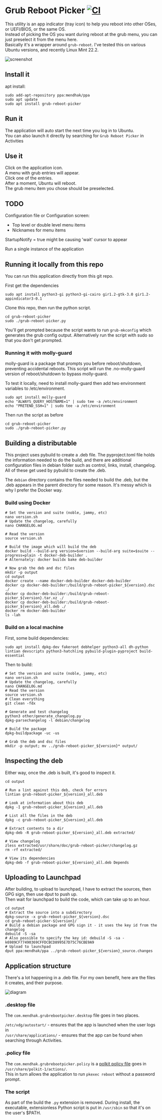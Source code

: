 # Grub Reboot Picker  [![CI](https://github.com/mendhak/grub-reboot-picker/workflows/CI/badge.svg)](https://github.com/mendhak/grub-reboot-picker/actions)

This utility is an app indicator (tray icon) to help you reboot into other OSes, or UEFI/BIOS, or the same OS.  
Instead of picking the OS you want during reboot at the grub menu, you can just preselect it from the menu here.  
Basically it's a wrapper around `grub-reboot`. I've tested this on various Ubuntu versions, and recently Linux Mint 22.2.

![screenshot](assets/screenshot.png) 

## Install it

apt install:

```
sudo add-apt-repository ppa:mendhak/ppa
sudo apt update
sudo apt install grub-reboot-picker
```


## Run it

The application will auto start the next time you log in to Ubuntu.  
You can also launch it directly by searching for `Grub Reboot Picker` in Activities


## Use it

Click on the application icon.  
A menu with grub entries will appear.  
Click one of the entries.  
After a moment, Ubuntu will reboot.  
The grub menu item you chose should be preselected. 


## TODO

Configuration file or Configuration screen: 
* Top level or double level menu items
* Nicknames for menu items  

StartupNotify = true might be causing 'wait' cursor to appear

Run a single instance of the application



## Running it locally from this repo


You can run this application directly from this git repo.  

First get the dependencies

```
sudo apt install python3-gi python3-gi-cairo gir1.2-gtk-3.0 gir1.2-appindicator3-0.1
```

Clone this repo, then run the python script. 

```
cd grub-reboot-picker
sudo ./grub-reboot-picker.py
```

You'll get prompted because the script wants to run `grub-mkconfig` which generates the grub config output. 
Alternatively run the script with sudo so that you don't get prompted.  

### Running it with molly-guard

molly-guard is a package that prompts you before reboot/shutdown, preventing accidental reboots. 
This script will run the .no-molly-guard version of reboot/shutdown to bypass molly-guard.  

To test it locally, need to install molly-guard then add two environment variables to /etc/environment. 

```
sudo apt install molly-guard
echo "ALWAYS_QUERY_HOSTNAME=1" | sudo tee -a /etc/environment
echo "PRETEND_SSH=1" | sudo tee -a /etc/environment
```

Then run the script as before

```
cd grub-reboot-picker
sudo ./grub-reboot-picker.py
```


## Building a distributable

This project uses pybuild to create a .deb file. The pyproject.toml file holds the information needed to do the build, and there are additional configuration files in debian folder such as control, links, install, changelog. All of these get used by pybuild to create the .deb.  

The `debian` directory contains the files needed to build the .deb, but the .deb appears in the parent directory for some reason. It's messy which is why I prefer the Docker way. 


### Build using Docker

```
# Set the version and suite (noble, jammy, etc)
nano version.sh
# Update the changelog, carefully
nano CHANGELOG.md

# Read the version
source version.sh

# Build the image which will build the deb
docker build --build-arg version=$version --build-arg suite=$suite --progress=plain -t docker-deb-builder .
# Alternately: docker buildx bake deb-builder

# Now grab the deb and dsc files
mkdir -p output
cd output
docker create --name docker-deb-builder docker-deb-builder
docker cp docker-deb-builder:/build/grub-reboot-picker_${version}.dsc ./
docker cp docker-deb-builder:/build/grub-reboot-picker_${version}.tar.xz ./
docker cp docker-deb-builder:/build/grub-reboot-picker_${version}_all.deb ./
docker rm docker-deb-builder
ls -lah 
```

### Build on a local machine

First, some build dependencies:

```
sudo apt install dpkg-dev fakeroot debhelper python3-all dh-python lintian devscripts python3-hatchling pybuild-plugin-pyproject build-essential
```

Then to build:

```
# Set the version and suite (noble, jammy, etc)
nano version.sh
# Update the changelog, carefully
nano CHANGELOG.md
# Read the version
source version.sh
# Clean everything
git clean -fdx

# Generate and test changelog
python3 other/generate_changelog.py
dpkg-parsechangelog -l debian/changelog

# Build the package
dpkg-buildpackage -uc -us

# Grab the deb and dsc files
mkdir -p output; mv ../grub-reboot-picker_${version}* output/

```

## Inspecting the deb

Either way, once the .deb is built, it's good to inspect it.  

```
cd output

# Run a lint against this deb, check for errors
lintian grub-reboot-picker_${version}_all.deb

# Look at information about this deb
dpkg -I grub-reboot-picker_${version}_all.deb

# List all the files in the deb
dpkg -c grub-reboot-picker_${version}_all.deb

# Extract contents to a dir
dpkg-deb -R grub-reboot-picker_${version}_all.deb extracted/

# View changelog
zless extracted/usr/share/doc/grub-reboot-picker/changelog.gz
rm -rf extracted/

# View its dependencies
dpkg-deb -f grub-reboot-picker_${version}_all.deb Depends
```


## Uploading to Launchpad


After building, to upload to launchpad, I have to extract the sources, then GPG sign, then use dput to push up.  
Then wait for launchpad to build the code, which can take up to an hour. 

```
cd output
# Extract the source into a subdirectory
dpkg-source -x grub-reboot-picker_${version}.dsc
cd grub-reboot-picker-${version}/
# Build a debian package and GPG sign it - it uses the key id from the changelog
debuild -S -sa
# Also possible to specify the key id: debuild -S -sa -k6989CF77490369CFFDCBCD8995E7D75C76CBE9A9
# Upload to launchpad
dput ppa:mendhak/ppa ../grub-reboot-picker_${version}_source.changes
```


## Application structure

There's a lot happening in a .deb file.  For my own benefit, here are the files it creates, and their purpose. 

![diagram](assets/diagram.drawio.svg)

### .desktop file

The `com.mendhak.grubrebootpicker.desktop` file goes in two places. 

`/etc/xdg/autostart/` -  ensures that the app is launched when the user logs in  
`/usr/share/applications/` - ensures that the app can be found when searching through Activities. 

### .policy file

The `com.mendhak.grubrebootpicker.policy` is a [polkit policy file](https://wiki.archlinux.org/index.php/Polkit) goes in `/usr/share/polkit-1/actions/`.  
This in turn allows the application to run `pkexec reboot` without a password prompt.  

### The script

As part of the build the `.py` extension is removed.  During install, the executable, extensionless Python script is put in `/usr/sbin` so that it's on the user's $PATH.  
